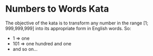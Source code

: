 Numbers to Words Kata
=============
The objective of the kata is to transform any number in the range [1; 999,999,999] into its appropriate form in English words. So:
- 1 => one
- 101 => one hundred and one
- and so on…
